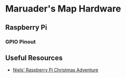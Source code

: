 # Maruader's Map Hardware

## Raspberry Pi

### GPIO Pinout



## Useful Resources 

- [Niels' Raspberry Pi Christmas Adventure](https://github.com/njoubert/RaspberryPiChristmasCodingAdventure)
